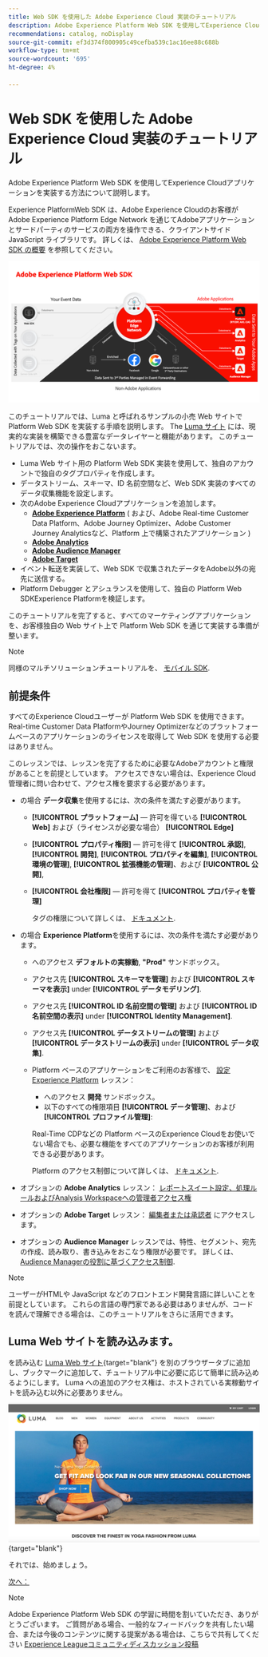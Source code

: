 ```yaml
---
title: Web SDK を使用した Adobe Experience Cloud 実装のチュートリアル
description: Adobe Experience Platform Web SDK を使用してExperience Cloudアプリケーションを実装する方法について説明します。
recommendations: catalog, noDisplay
source-git-commit: ef3d374f800905c49cefba539c1ac16ee88c688b
workflow-type: tm+mt
source-wordcount: '695'
ht-degree: 4%

---
```


# Web SDK を使用した Adobe Experience Cloud 実装のチュートリアル

Adobe Experience Platform Web SDK を使用してExperience Cloudアプリケーションを実装する方法について説明します。

Experience PlatformWeb SDK は、Adobe Experience Cloudのお客様がAdobe Experience Platform Edge Network を通じてAdobeアプリケーションとサードパーティのサービスの両方を操作できる、クライアントサイド JavaScript ライブラリです。 詳しくは、 [Adobe Experience Platform Web SDK の概要](https://experienceleague.adobe.com/docs/experience-platform/edge/home.html?lang=ja) を参照してください。

![Experience PlatformWeb SDK のアーキテクチャ](assets/dc-websdk.png)

このチュートリアルでは、Luma と呼ばれるサンプルの小売 Web サイトで Platform Web SDK を実装する手順を説明します。 The [Luma サイト](https://luma.enablementadobe.com/content/luma/us/en.html) には、現実的な実装を構築できる豊富なデータレイヤーと機能があります。 このチュートリアルでは、次の操作をおこないます。

* Luma Web サイト用の Platform Web SDK 実装を使用して、独自のアカウントで独自のタグプロパティを作成します。
* データストリーム、スキーマ、ID 名前空間など、Web SDK 実装のすべてのデータ収集機能を設定します。
* 次のAdobe Experience Cloudアプリケーションを追加します。
   * **[Adobe Experience Platform](setup-experience-platform.md)** ( および、Adobe Real-time Customer Data Platform、Adobe Journey Optimizer、Adobe Customer Journey Analyticsなど、Platform 上で構築されたアプリケーション )
   * **[Adobe Analytics](setup-analytics.md)**
   * **[Adobe Audience Manager](setup-audience-manager.md)**
   * **[Adobe Target](setup-target.md)**
* イベント転送を実装して、Web SDK で収集されたデータをAdobe以外の宛先に送信する。
* Platform Debugger とアシュランスを使用して、独自の Platform Web SDKExperience Platformを検証します。

このチュートリアルを完了すると、すべてのマーケティングアプリケーションを、お客様独自の Web サイト上で Platform Web SDK を通じて実装する準備が整います。


>[!NOTE]
>
>同様のマルチソリューションチュートリアルを、 [モバイル SDK](../tutorial-mobile-sdk/overview.md).

## 前提条件

すべてのExperience Cloudユーザーが Platform Web SDK を使用できます。 Real-time Customer Data PlatformやJourney Optimizerなどのプラットフォームベースのアプリケーションのライセンスを取得して Web SDK を使用する必要はありません。

このレッスンでは、レッスンを完了するために必要なAdobeアカウントと権限があることを前提としています。 アクセスできない場合は、Experience Cloud管理者に問い合わせて、アクセス権を要求する必要があります。

* の場合 **データ収集**&#x200B;を使用するには、次の条件を満たす必要があります。
   * **[!UICONTROL プラットフォーム]** — 許可を得ている **[!UICONTROL Web]** および（ライセンスが必要な場合） **[!UICONTROL Edge]**
   * **[!UICONTROL プロパティ権限]** — 許可を得て **[!UICONTROL 承認]**, **[!UICONTROL 開発]**, **[!UICONTROL プロパティを編集]**, **[!UICONTROL 環境の管理]**, **[!UICONTROL 拡張機能の管理]**、および **[!UICONTROL 公開]**,
   * **[!UICONTROL 会社権限]** — 許可を得て **[!UICONTROL プロパティを管理]**

     タグの権限について詳しくは、 [ドキュメント](https://experienceleague.adobe.com/docs/experience-platform/tags/admin/user-permissions.html?lang=ja).

* の場合 **Experience Platform**&#x200B;を使用するには、次の条件を満たす必要があります。

   * へのアクセス **デフォルトの実稼動**, **&quot;Prod&quot;** サンドボックス。
   * アクセス先 **[!UICONTROL スキーマを管理]** および **[!UICONTROL スキーマを表示]** under **[!UICONTROL データモデリング]**.
   * アクセス先 **[!UICONTROL ID 名前空間の管理]** および **[!UICONTROL ID 名前空間の表示]** under **[!UICONTROL Identity Management]**.
   * アクセス先 **[!UICONTROL データストリームの管理]** および **[!UICONTROL データストリームの表示]** under **[!UICONTROL データ収集]**.
   * Platform ベースのアプリケーションをご利用のお客様で、 [設定Experience Platform](setup-experience-platform.md) レッスン：
      * へのアクセス **開発** サンドボックス。
      * 以下のすべての権限項目 **[!UICONTROL データ管理]**、および **[!UICONTROL プロファイル管理]**:

     Real-Time CDPなどの Platform ベースのExperience Cloudをお使いでない場合でも、必要な機能をすべてのアプリケーションのお客様が利用できる必要があります。

     Platform のアクセス制御について詳しくは、 [ドキュメント](https://experienceleague.adobe.com/docs/experience-platform/access-control/home.html?lang=ja).

* オプションの **Adobe Analytics** レッスン： [レポートスイート設定、処理ルールおよびAnalysis Workspaceへの管理者アクセス権](https://experienceleague.adobe.com/docs/analytics/admin/admin-console/home.html?lang=ja)

* オプションの **Adobe Target** レッスン： [編集者または承認者](https://experienceleague.adobe.com/docs/target/using/administer/manage-users/enterprise/properties-overview.html#section_8C425E43E5DD4111BBFC734A2B7ABC80) にアクセスします。

* オプションの **Audience Manager** レッスンでは、特性、セグメント、宛先の作成、読み取り、書き込みをおこなう権限が必要です。 詳しくは、 [Audience Managerの役割に基づくアクセス制御](https://experienceleague.adobe.com/docs/audience-manager-learn/tutorials/setup-and-admin/user-management/setting-permissions-with-role-based-access-control.html?lang=en).


>[!NOTE]
>
>ユーザーがHTMLや JavaScript などのフロントエンド開発言語に詳しいことを前提としています。 これらの言語の専門家である必要はありませんが、コードを読んで理解できる場合は、このチュートリアルをさらに活用できます。

## Luma Web サイトを読み込みます。

を読み込む [Luma Web サイト](https://luma.enablementadobe.com/content/luma/us/en.html){target="blank"} を別のブラウザータブに追加し、ブックマークに追加して、チュートリアル中に必要に応じて簡単に読み込めるようにします。 Luma への追加のアクセス権は、ホストされている実稼動サイトを読み込む以外に必要ありません。

[![Luma Web サイト](assets/old-overview-luma.png)](https://luma.enablementadobe.com/content/luma/us/en.html){target="blank"}

それでは、始めましょう。

[次へ： ](configure-schemas.md)

>[!NOTE]
>
>Adobe Experience Platform Web SDK の学習に時間を割いていただき、ありがとうございます。 ご質問がある場合、一般的なフィードバックを共有したい場合、または今後のコンテンツに関する提案がある場合は、こちらで共有してください [Experience Leagueコミュニティディスカッション投稿](https://experienceleaguecommunities.adobe.com/t5/adobe-experience-platform-launch/tutorial-discussion-implement-adobe-experience-cloud-with-web/td-p/444996)

